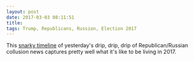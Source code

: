 ```yaml
---
layout: post
date: 2017-03-03 08:11:51
title: 
tags: Trump, Republicans, Russion, Election 2017
---
```


This [snarky timeline](http://www.motherjones.com/kevin-drum/2017/03/its-raining-shoes-jeff-sessions-affair-today) of yesterday's drip, drip, drip of Republican/Russian collusion news captures pretty well what it's like to be living in 2017.